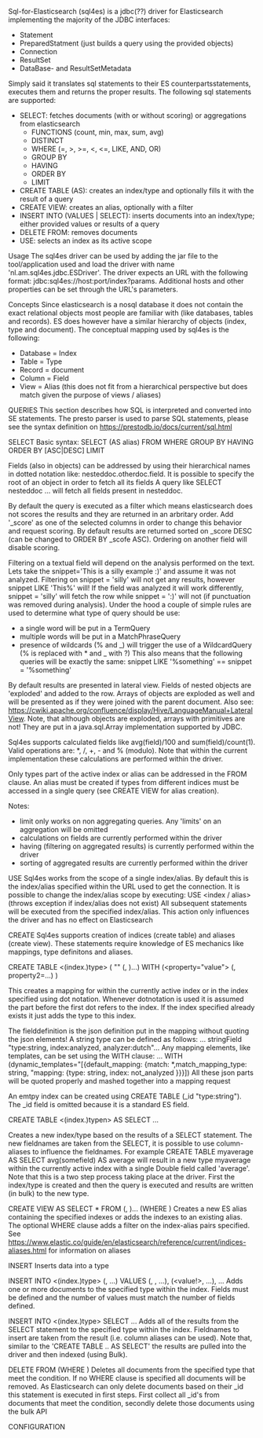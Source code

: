 Sql-for-Elasticsearch (sql4es) is a jdbc(??) driver for Elasticsearch implementing the majority of the JDBC interfaces:
 - Statement
 - PreparedStatment (just builds a query using the provided objects)
 - Connection
 - ResultSet
 - DataBase- and ResultSetMetadata
  
Simply said it translates sql statements to their ES counterpartsstatements, executes them and returns the proper results. The following sql statements are supported:
- SELECT: fetches documents (with or without scoring) or aggregations from elasticsearch
	- FUNCTIONS (count, min, max, sum, avg)
	- DISTINCT
	- WHERE (=, >, >=, <, <=, LIKE, AND, OR)
	- GROUP BY
	- HAVING
	- ORDER BY 
	- LIMIT
- CREATE TABLE (AS): creates an index/type and optionally fills it with the result of a query
- CREATE VIEW: creates an alias, optionally with a filter
- INSERT INTO (VALUES | SELECT): inserts documents into an index/type; either provided values or results of a query  
- DELETE FROM: removes documents
- USE: selects an index as its active scope



Usage
The sql4es driver can be used by adding the jar file to the tool/application used and load the driver with name 'nl.am.sql4es.jdbc.ESDriver'. The driver expects an URL with the following format: jdbc:sql4es://host:port/index?params. Additional hosts and other properties can be set through the URL's parameters.

Concepts
Since elasticsearch is a nosql database it does not contain the exact relational objects most people are familiar with (like databases, tables and records). ES does however have a similar hierarchy of objects (index, type and document). The conceptual mapping used by sql4es is the following:
 - Database = Index
 - Table = Type
 - Record = document
 - Column = Field
 - View = Alias (this does not fit from a hierarchical perspective but does match given the purpose of views / aliases)

QUERIES
This section describes how SQL is interpreted and converted into SE statements. The presto parser is used to parse SQL statements, please see the syntax definition on https://prestodb.io/docs/current/sql.html

SELECT
Basic syntax: SELECT <field> (AS alias) FROM <types> WHERE <condition> GROUP BY <fields> HAVING <condition> ORDER BY <fields> [ASC|DESC] LIMIT <number>

Fields (also in objects) can be addressed by using their hierarchical names in dotted notation like: nesteddoc.otherdoc.field. It is possible to specify the root of an object in order to fetch all its fields A query like SELECT nesteddoc ... will fetch all fields present in nesteddoc.

By default the query is executed as a filter which means elasticsearch does not scores the results and they are returned in an arbritary order. Add '_score' as one of the selected columns in order to change this behavior and request scoring. By default results are returned sorted on _score DESC (can be changed to ORDER BY _scofe ASC). Ordering on another field will disable scoring. 

Filtering on a textual field will depend on the analysis performed on the text. Lets take the snippet='This is a silly example :)' and assume it was not analyzed. Filtering on snippet = 'silly' will not get any results, however snippet LIKE 'This%' will! If the field was analyzed it will work differently, snippet = 'silly' will fetch the row while snippet = ':)' will not (if punctuation was removed during analysis).
Under the hood a couple of simple rules are used to determine what type of query should be use:
 - a single word will be put in a TermQuery
 - multiple words will be put in a MatchPhraseQuery
 - presence of wildcards (% and _) will trigger the use of a WildcardQuery (% is replaced with * and _ with ?)
This also means that the following queries will be exactly the same: snippet LIKE '%something' == snippet = '%something' 

By default results are presented in lateral view. Fields of nested objects are 'exploded' and added to the row. Arrays of objects are exploded as well and will be presented as if they were joined with the parent document. Also see: https://cwiki.apache.org/confluence/display/Hive/LanguageManual+LateralView. Note, that although objects are exploded, arrays with primitives are not! They are put in a java.sql.Array implementation supported by JDBC.

Sql4es supports calculated fields like avg(field)/100 and sum(field)/count(1). Valid operations are: *, /, +, - and % (modulo). Note that within the current implementation these calculations are performed within the driver.

Only types part of the active index or alias can be addressed in the FROM clause. An alias must be created if types from different indices must be accessed in a single query (see CREATE VIEW for alias creation).

Notes:
- limit only works on non aggregating queries. Any 'limits' on an aggregation will be omitted 
- calculations on fields are currently performed within the driver
- having (filtering on aggregated results) is currently performed within the driver
- sorting of aggregated results are currently performed within the driver

USE
Sql4es works from the scope of a single index/alias. By default this is the index/alias specified within the URL used to get the connection. It is possible to change the index/alias scope by executing:
USE <index / alias> (throws exception if index/alias does not exist)
All subsequent statements will be executed from the specified index/alias. This action only influences the driver and has no effect on Elasticsearch

CREATE
Sql4es supports creation of indices (create table) and aliases (create view). These statements require knowledge of ES mechanics like mappings, type definitons and aliases.

CREATE TABLE <(index.)type> (<field> "<field definition>" (, <field2>)...) WITH (<property="value"> (, property2=...) )

This creates a mapping for <type> within the currently active index or in the index specified using dot notation. Whenever dotnotation is used it is assumed the part before the first dot refers to the index. If the index specified already exists it just adds the type to this index.

The fielddefinition is the json definition put in the mapping without quoting the json elements! A string type can be defined as follows: ... stringField "type:string, index:analyzed, analyzer:dutch"...
Any mapping elements, like templates, can be set using the WITH clause: ... WITH (dynamic_templates="[{default_mapping: {match: *,match_mapping_type: string, "mapping: {type: string, index: not_analyzed	}}}])
All these json parts will be quoted properly and mashed together into a mapping request

An emtpy index can be created using CREATE TABLE <index> (_id "type:string"). The _id field is omitted because it is a standard ES field.

CREATE TABLE <(index.)typen> AS SELECT ...

Creates a new index/type based on the results of a SELECT statement. The new fieldnames are taken from the SELECT, it is possible to use column-aliases to influence the fieldnames. For example CREATE TABLE myaverage AS SELECT avg(somefield) AS average will result in a new type myaverage within the currently active index with a single Double field called 'average'.
Note that this is a two step process taking place at the driver. First the index/type is created and then the query is executed and results are written (in bulk) to the new type.

CREATE VIEW <alias> AS SELECT * FROM <index1> (, <index2>)... (WHERE <condition>)
Creates a new ES alias containing the specified indexes or adds the indexes to an existing alias. The optional WHERE clause adds a filter on the index-alias pairs specified. See https://www.elastic.co/guide/en/elasticsearch/reference/current/indices-aliases.html for information on aliases

INSERT
Inserts data into a type

INSERT INTO <(index.)type> (<field1>, <field2>...) VALUES (<value1>, <value2>, ...), (<value!>, ...), ... 
Adds one or more documents to the specified type within the index. Fields must be defined and the number of values must match the number of fields defined.

INSERT INTO  <(index.)type> SELECT ...
Adds all of the results from the SELECT statement to the specified type within the index. Fieldnames to insert are taken from the result (i.e. column aliases can be used).
Note that, similar to the 'CREATE TABLE .. AS SELECT' the results are pulled into the driver and then indexed (using Bulk).

DELETE FROM <type> (WHERE <condition>)
Deletes all documents from the specified type that meet the condition. If no WHERE clause is specified all documents will be removed.
As Elasticsearch can only delete documents based on their _id this statement is executed in first steps. First collect all _id's from documents that meet the condition, secondly delete those documents using the bulk API 
 

CONFIGURATION